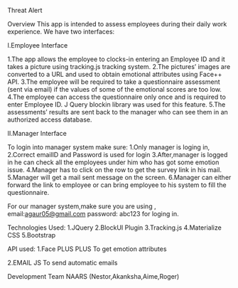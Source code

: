 Threat Alert

Overview
This app is intended to assess employees during their daily work experience.
We have two interfaces:

I.Employee Interface

1.The app allows the employee to clocks-in entering an Employee ID and it takes a picture using tracking.js tracking system.
2.The pictures’ images are converted to a URL and used to obtain emotional attributes using Face++ API.
3.The employee will be required to take a questionnaire assessment (sent via email) if the values of some of the emotional scores are too low.
4.The employee can access the questionnaire only once and is required to enter Employee ID. J Query blockin library was used for this feature.
5.The assessments’ results are sent back to the manager who can see them in an authorized access database.

II.Manager Interface

To login into manager system make sure:
1.Only manager is loging in,
2.Correct emailID and Password is used for login
3.After,manager is logged in he can check all the employees under him who has got some emotion issue.
4.Manager has to click on the row to get the survey link in his mail.
5.Manager will get a mail sent message on the screen.
6.Manager can either forward the link to employee or can bring employee to his system to fill the questionnaire.

For our manager system,make sure you are using ,
email:agaur05@gmail.com
password: abc123
for loging in.

Technologies Used:
1.JQuery 
2.BlockUI Plugin
3.Tracking.js
4.Materialize CSS
5.Bootstrap

API used:
1.Face PLUS PLUS
To get emotion attributes

2.EMAIL JS 
To send automatic emails

Development Team
NAARS
(Nestor,Akanksha,Aime,Roger)
